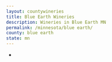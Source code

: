 ```yaml
---
layout: countywineries
title: Blue Earth Wineries
description: Wineries in Blue Earth MN
permalink: /minnesota/blue earth/
county: blue earth
state: mn
---
```

-
